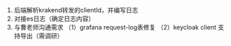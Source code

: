 1. 后端解析krakend转发的clientId，并编写日志
2. 对接es日志（确定日志内容）
3. 与曹老师沟通需求
    （1）grafana request-log表修复
    （2）keycloak client 支持导出（需调研）